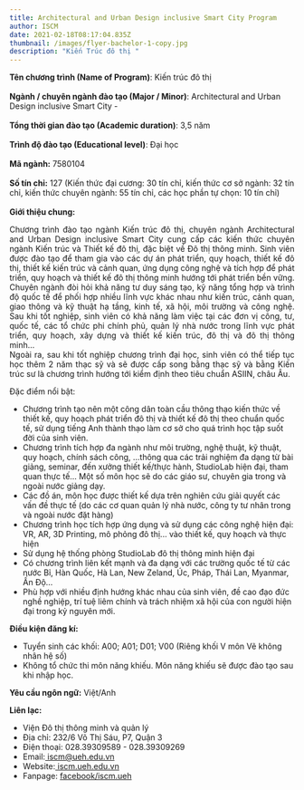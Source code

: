 ```yaml
---
title: Architectural and Urban Design inclusive Smart City Program
author: ISCM
date: 2021-02-18T08:17:04.835Z
thumbnail: /images/flyer-bachelor-1-copy.jpg
description: "Kiến Trúc đô thị "
---
```

<p>
<strong>Tên chương trình (Name of Program)</strong>: Kiến trúc đô thị
<br>
<br>
<b>Ngành / chuyên ngành đào tạo (Major / Minor)</b>: Architectural and Urban Design inclusive Smart City - 
<br>
<br>
<b>Tổng thời gian đào tạo (Academic duration)</b>: 3,5 năm
<br><br>
<b>Trình độ đào tạo (Educational level)</b>: Đại học
<br><br>
<b>Mã ngành:</b> 7580104
<br><br>
<b>Số tín chỉ:</b> 127 (Kiến thức đại cương: 30 tín chỉ, kiến thức cơ sở ngành: 32 tín chỉ, kiến thức chuyên ngành: 55 tín chỉ, các học phần tự chọn: 10 tín chỉ)
<br><br>
<b>Giới thiệu chung:</b>
	<p align='justify'>Chương trình đào tạo ngành Kiến trúc đô thị, chuyên ngành Architectural and Urban Design inclusive Smart City cung cấp các kiến thức chuyên ngành Kiến trúc và Thiết kế đô thị, đặc biệt về Đô thị thông minh. Sinh viên được đào tạo để tham gia vào các dự án phát triển, quy hoạch, thiết kế đô thị, thiết kế kiến trúc và cảnh quan, ứng dụng công nghệ và tích hợp để phát triển, quy hoạch và thiết kế đô thị thông minh hướng tới phát triển bền vững. Chuyên ngành đòi hỏi khả năng tư duy sáng tạo, kỹ năng tổng hợp và trình độ quốc tế để phối hợp nhiều lĩnh vực khác nhau như kiến trúc, cảnh quan, giao thông và kỹ thuật hạ tầng, kinh tế, xã hội, môi trường và công nghệ. Sau khi tốt nghiệp, sinh viên có khả năng làm việc tại các đơn vị công, tư, quốc tế, các tổ chức phi chính phủ, quản lý nhà nước trong lĩnh vực phát triển, quy hoạch, xây dựng và thiết kế kiến trúc, đô thị và đô thị thông minh... 
<br>
	Ngoài ra, sau khi tốt nghiệp chương trình đại học, sinh viên có thể tiếp tục học thêm 2 năm thạc sỹ và sẽ được cấp song bằng thạc sỹ và bằng Kiến trúc sư là chương trình hướng tới kiểm định theo tiêu chuẩn ASIIN, châu Âu.
</p
<b>Đặc điểm nổi bật:</b>
<ul>
<li>Chương trình tạo nên một công dân toàn cầu thông thạo kiến thức về thiết kế, quy hoạch phát triển đô thị và thiết kế đô thị theo chuẩn quốc tế, sử dụng tiếng Anh thành thạo làm cơ sở cho quá trình học tập suốt đời của sinh viên.
</li>
<li>Chương trình tích hợp đa ngành như môi trường, nghệ thuật, kỹ thuật, quy hoạch, chính sách công, ...thông qua các trải nghiệm đa dạng từ bài giảng, seminar, đến xưởng thiết kế/thực hành, StudioLab hiện đại, tham quan thực tế... Một số môn học sẽ do các giáo sư, chuyên gia trong và ngoài nước giảng dạy. 
</li>
<li>Các đồ án, môn học được thiết kế dựa trên nghiên cứu giải quyết các vấn đề thực tế (do các cơ quan quản lý nhà nước, công ty tư nhân trong và ngoài nước đặt hàng)
</li>
<li>Chương trình học tích hợp ứng dụng và sử dụng các công nghệ hiện đại: VR, AR, 3D Printing, mô phỏng đô thị... vào thiết kế, quy hoạch và thực hiện
</li>
<li>Sử dụng hệ thống phòng StudioLab đô thị thông minh hiện đại
</li>
<li>Có chương trình liên kết mạnh và đa dạng với các trường quốc tế từ các nước Bỉ, Hàn Quốc, Hà Lan, New Zeland, Úc, Pháp, Thái Lan, Myanmar, Ấn Độ…
</li>
<li>Phù hợp với nhiều định hướng khác nhau của sinh viên, đề cao đạo đức nghề nghiệp, trí tuệ liêm chính và trách nhiệm xã hội của con người hiện đại trong kỷ nguyên mới.
</li>
</ul>
<b>Điều kiện đăng kí:
</b>
<ul>
<li>Tuyển sinh các khối: A00; A01; D01; V00 (Riêng khối V môn Vẽ không nhân hệ số)
</li>
<li>Không tổ chức thi môn năng khiếu. Môn năng khiếu sẽ được đào tạo sau khi nhập học.</li>
</ul>
<b>Yêu cầu ngôn ngữ:</b> Việt/Anh

<b>Liên lạc:</b>

<ul> 
<li>Viện Đô thị thông minh và quản lý
</li>
<li>Địa chỉ: 232/6 Võ Thị Sáu, P7, Quận 3</li>
<li>Điện thoại: 028.39309589 - 028.39309269
</li>
<li>Email:<a classname"an" href="iscm@ueh.edu.vn"> iscm@ueh.edu.vn</a>
</li>
<li>Website:<a classname"an" href="https://iscm.ueh.edu.vn"> iscm.ueh.edu.vn</a> 
</li>
<li>Fanpage: <a classname"an" href="https://www.facebook.com/ISCM.UEH/"> facebook/iscm.ueh</a></li>
</ul>

</p>